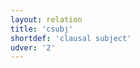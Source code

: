 ```yaml
---
layout: relation
title: 'csubj'
shortdef: 'clausal subject'
udver: '2'
---
```

<!-- Interlanguage links updated Út zář 29 18:41:17 CEST 2020 -->
